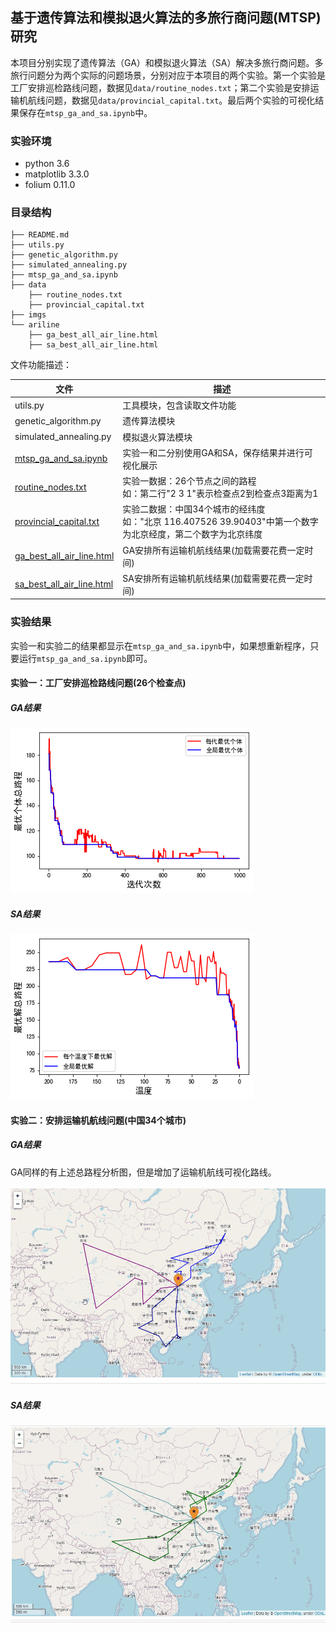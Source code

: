 ## 基于遗传算法和模拟退火算法的多旅行商问题(MTSP)研究

本项目分别实现了遗传算法（GA）和模拟退火算法（SA）解决多旅行商问题。多旅行问题分为两个实际的问题场景，分别对应于本项目的两个实验。第一个实验是工厂安排巡检路线问题，数据见`data/routine_nodes.txt`；第二个实验是安排运输机航线问题，数据见`data/provincial_capital.txt`。最后两个实验的可视化结果保存在`mtsp_ga_and_sa.ipynb`中。

### 实验环境

* python  3.6
* matplotlib  3.3.0
* folium  0.11.0

### 目录结构

```
├── README.md 
├── utils.py
├── genetic_algorithm.py
├── simulated_annealing.py
├── mtsp_ga_and_sa.ipynb
├── data
	├── routine_nodes.txt
	├── provincial_capital.txt
├── imgs
└── ariline
	├── ga_best_all_air_line.html
	├── sa_best_all_air_line.html
```

文件功能描述：

| 文件                                                         | 描述                                                         |
| ------------------------------------------------------------ | ------------------------------------------------------------ |
| utils.py                                                     | 工具模块，包含读取文件功能                                   |
| genetic_algorithm.py                                         | 遗传算法模块                                                 |
| simulated_annealing.py                                       | 模拟退火算法模块                                             |
| [mtsp_ga_and_sa.ipynb](mtsp_ga_and_sa.ipynb)                 | 实验一和二分别使用GA和SA，保存结果并进行可视化展示           |
| [routine_nodes.txt](./data/routine_nodes.txt)                | 实验一数据：26个节点之间的路程<br>如：第二行"2	3	1"表示检查点2到检查点3距离为1 |
| [provincial_capital.txt](./data/provincial_capital.txt)      | 实验二数据：中国34个城市的经纬度<br>如："北京	116.407526	39.90403"中第一个数字为北京经度，第二个数字为北京纬度 |
| [ga_best_all_air_line.html](./airline/ga_best_all_air_line.html) | GA安排所有运输机航线结果(加载需要花费一定时间)               |
| [sa_best_all_air_line.html](./airline/sa_best_all_air_line.html) | SA安排所有运输机航线结果(加载需要花费一定时间)               |

### 实验结果

实验一和实验二的结果都显示在`mtsp_ga_and_sa.ipynb`中，如果想重新程序，只要运行`mtsp_ga_and_sa.ipynb`即可。

#### 实验一：工厂安排巡检路线问题(26个检查点)

##### GA结果

![](./imgs/实验1-GA.png)

##### SA结果

![](./imgs/实验1-SA.png)

#### 实验二：安排运输机航线问题(中国34个城市)

##### GA结果

GA同样的有上述总路程分析图，但是增加了运输机航线可视化路线。

![](./imgs/实验二-GA.gif)

##### SA结果

![](./imgs/实验二-SA.gif)